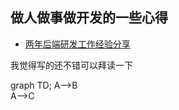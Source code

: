 ## 做人做事做开发的一些心得
- [两年后端研发工作经验分享](https://www.nowcoder.com/discuss/351805)

我觉得写的还不错可以拜读一下

graph TD;
        A-->B  
        A-->C